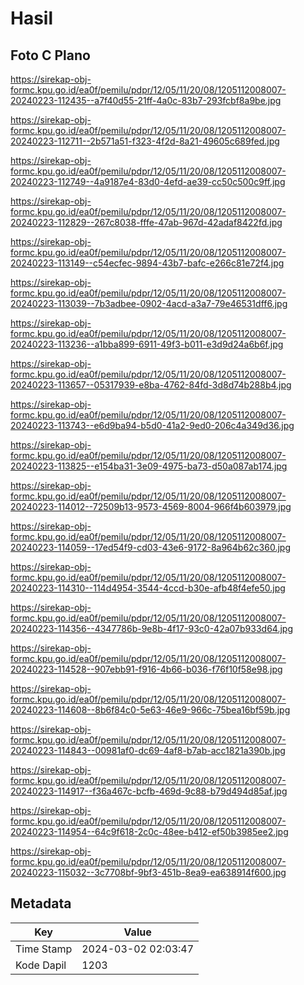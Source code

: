 # Hasil

## Foto C Plano

https://sirekap-obj-formc.kpu.go.id/ea0f/pemilu/pdpr/12/05/11/20/08/1205112008007-20240223-112435--a7f40d55-21ff-4a0c-83b7-293fcbf8a9be.jpg

https://sirekap-obj-formc.kpu.go.id/ea0f/pemilu/pdpr/12/05/11/20/08/1205112008007-20240223-112711--2b571a51-f323-4f2d-8a21-49605c689fed.jpg

https://sirekap-obj-formc.kpu.go.id/ea0f/pemilu/pdpr/12/05/11/20/08/1205112008007-20240223-112749--4a9187e4-83d0-4efd-ae39-cc50c500c9ff.jpg

https://sirekap-obj-formc.kpu.go.id/ea0f/pemilu/pdpr/12/05/11/20/08/1205112008007-20240223-112829--267c8038-fffe-47ab-967d-42adaf8422fd.jpg

https://sirekap-obj-formc.kpu.go.id/ea0f/pemilu/pdpr/12/05/11/20/08/1205112008007-20240223-113149--c54ecfec-9894-43b7-bafc-e266c81e72f4.jpg

https://sirekap-obj-formc.kpu.go.id/ea0f/pemilu/pdpr/12/05/11/20/08/1205112008007-20240223-113039--7b3adbee-0902-4acd-a3a7-79e46531dff6.jpg

https://sirekap-obj-formc.kpu.go.id/ea0f/pemilu/pdpr/12/05/11/20/08/1205112008007-20240223-113236--a1bba899-6911-49f3-b011-e3d9d24a6b6f.jpg

https://sirekap-obj-formc.kpu.go.id/ea0f/pemilu/pdpr/12/05/11/20/08/1205112008007-20240223-113657--05317939-e8ba-4762-84fd-3d8d74b288b4.jpg

https://sirekap-obj-formc.kpu.go.id/ea0f/pemilu/pdpr/12/05/11/20/08/1205112008007-20240223-113743--e6d9ba94-b5d0-41a2-9ed0-206c4a349d36.jpg

https://sirekap-obj-formc.kpu.go.id/ea0f/pemilu/pdpr/12/05/11/20/08/1205112008007-20240223-113825--e154ba31-3e09-4975-ba73-d50a087ab174.jpg

https://sirekap-obj-formc.kpu.go.id/ea0f/pemilu/pdpr/12/05/11/20/08/1205112008007-20240223-114012--72509b13-9573-4569-8004-966f4b603979.jpg

https://sirekap-obj-formc.kpu.go.id/ea0f/pemilu/pdpr/12/05/11/20/08/1205112008007-20240223-114059--17ed54f9-cd03-43e6-9172-8a964b62c360.jpg

https://sirekap-obj-formc.kpu.go.id/ea0f/pemilu/pdpr/12/05/11/20/08/1205112008007-20240223-114310--114d4954-3544-4ccd-b30e-afb48f4efe50.jpg

https://sirekap-obj-formc.kpu.go.id/ea0f/pemilu/pdpr/12/05/11/20/08/1205112008007-20240223-114356--4347786b-9e8b-4f17-93c0-42a07b933d64.jpg

https://sirekap-obj-formc.kpu.go.id/ea0f/pemilu/pdpr/12/05/11/20/08/1205112008007-20240223-114528--907ebb91-f916-4b66-b036-f76f10f58e98.jpg

https://sirekap-obj-formc.kpu.go.id/ea0f/pemilu/pdpr/12/05/11/20/08/1205112008007-20240223-114608--8b6f84c0-5e63-46e9-966c-75bea16bf59b.jpg

https://sirekap-obj-formc.kpu.go.id/ea0f/pemilu/pdpr/12/05/11/20/08/1205112008007-20240223-114843--00981af0-dc69-4af8-b7ab-acc1821a390b.jpg

https://sirekap-obj-formc.kpu.go.id/ea0f/pemilu/pdpr/12/05/11/20/08/1205112008007-20240223-114917--f36a467c-bcfb-469d-9c88-b79d494d85af.jpg

https://sirekap-obj-formc.kpu.go.id/ea0f/pemilu/pdpr/12/05/11/20/08/1205112008007-20240223-114954--64c9f618-2c0c-48ee-b412-ef50b3985ee2.jpg

https://sirekap-obj-formc.kpu.go.id/ea0f/pemilu/pdpr/12/05/11/20/08/1205112008007-20240223-115032--3c7708bf-9bf3-451b-8ea9-ea638914f600.jpg


## Metadata

| Key        | Value               |
| ---------- | ------------------- |
| Time Stamp | 2024-03-02 02:03:47 |
| Kode Dapil | 1203                |



